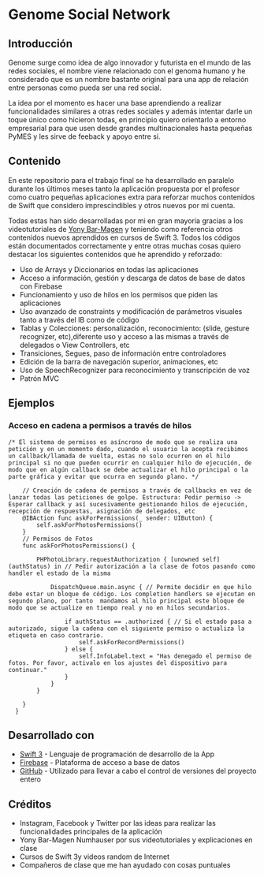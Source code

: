 # Genome Social Network
## Introducción
Genome surge como idea de algo innovador y futurista en el mundo de las redes sociales, el nombre viene relacionado con el genoma humano y he considerado que es un nombre bastante original para una app de relación entre personas como pueda ser una red social.

La idea por el momento es hacer una base aprendiendo a realizar funcionalidades similares a otras redes sociales y además intentar darle un toque único como hicieron todas, en principio quiero orientarlo a entorno empresarial para que usen desde grandes multinacionales hasta pequeñas PyMES y les sirve de feeback y apoyo entre sí.
## Contenido
En este repositorio para el trabajo final se ha desarrollado en paralelo durante los últimos meses tanto la aplicación propuesta por el profesor como cuatro pequeñas aplicaciones extra para reforzar muchos contenidos de Swift que considero imprescindibles y otros nuevos por mi cuenta.

Todas estas han sido desarrolladas por mi en gran mayoría gracias a los videotutoriales de [Yony Bar-Magen](www.youtube.com/channel/UCmauq_2NaJPLlH5c-sJRmeA "Yony Bar-Magen") y teniendo como referencia otros contenidos nuevos aprendidos en cursos de Swift 3. Todos los códigos están documentados correctamente y entre otras muchas cosas quiero destacar los siguientes contenidos que he aprendido y reforzado:

- Uso de Arrays y Diccionarios en todas las aplicaciones
- Acceso a información, gestión y descarga de datos de base de datos con Firebase
- Funcionamiento y uso de hilos en los permisos que piden las aplicaciones
- Uso avanzado de constraints y modificación de parámetros visuales tanto a través del IB como de código
- Tablas y Colecciones: personalización, reconocimiento: (slide, gesture recognizer, etc),diferente uso y acceso a las mismas a través de delegados o View Controllers, etc
- Transiciones, Segues, paso de información entre controladores
- Edición de la barra de navegación superior, animaciones, etc
- Uso de SpeechRecognizer para reconocimiento y transcripción de voz
- Patrón MVC


## Ejemplos

### Acceso en cadena a permisos a través de hilos

```
/* El sistema de permisos es asíncrono de modo que se realiza una petición y en un momento dado, cuando el usuario la acepta recibimos un callback/llamada de vuelta, estas no solo ocurren en el hilo principal si no que pueden ocurrir en cualquier hilo de ejecución, de modo que en algún callback se debe actualizar el hilo principal o la parte gráfica y evitar que ocurra en segundo plano. */
 
    // Creación de cadena de permisos a través de callbacks en vez de lanzar todas las peticiones de golpe. Estructura: Pedir permiso -> Esperar callback y así sucesivamente gestionando hilos de ejecución, recepción de respuestas, asignación de delegados, etc
    @IBAction func askForPermissions(_ sender: UIButton) {
        self.askForPhotosPermissions()
    }
    // Permisos de Fotos
    func askForPhotosPermissions() {
        
        PHPhotoLibrary.requestAuthorization { [unowned self] (authStatus) in // Pedir autorización a la clase de fotos pasando como handler el estado de la misma
            
            DispatchQueue.main.async { // Permite decidir en que hilo debe estar un bloque de código. Los completion handlers se ejecutan en segundo plano, por tanto  mandamos al hilo principal este bloque de modo que se actualize en tiempo real y no en hilos secundarios.
                
                if authStatus == .authorized { // Si el estado pasa a autorizado, sigue la cadena con el siguiente permiso o actualiza la etiqueta en caso contrario.
                    self.askForRecordPermissions()
                } else {
                    self.InfoLabel.text = "Has denegado el permiso de fotos. Por favor, activalo en los ajustes del dispositivo para continuar."
                }
            }
        }
        
    }
  }
```
## Desarrollado con

* [Swift 3](https://www.swift.org/) - Lenguaje de programación de desarrollo de la App
* [Firebase](https://www.firebase.google.com/) - Plataforma de acceso a base de datos
* [GitHub](https://www.github.com/) - Utilizado para llevar a cabo el control de versiones del proyecto entero

## Créditos

- Instagram, Facebook y Twitter por las ideas para realizar las funcionalidades principales de la aplicación
- Yony Bar-Magen Numhauser por sus videotutoriales y explicaciones en clase
- Cursos de Swift 3y videos random de Internet
- Compañeros de clase que me han ayudado con cosas puntuales
